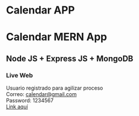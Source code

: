 # Calendar APP

# Calendar MERN App
## Node JS + Express JS + MongoDB

### Live Web
Usuario registrado para agilizar proceso <br/>
Correo: calendar@gmail.com <br/>
Password: 1234567 <br/>
<a href="https://mern-calendar-app-v1.herokuapp.com/auth/login" target="_BLANCK">Link aquí</a>
